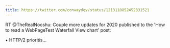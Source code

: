 ```yaml
---
title: https://twitter.com/conwaydev/status/1213110852452331521
---
```


RT @TheRealNooshu: Couple more updates for 2020 published to the 'How to read a WebPageTest Waterfall View chart' post:

• HTTP/2 prioritis…